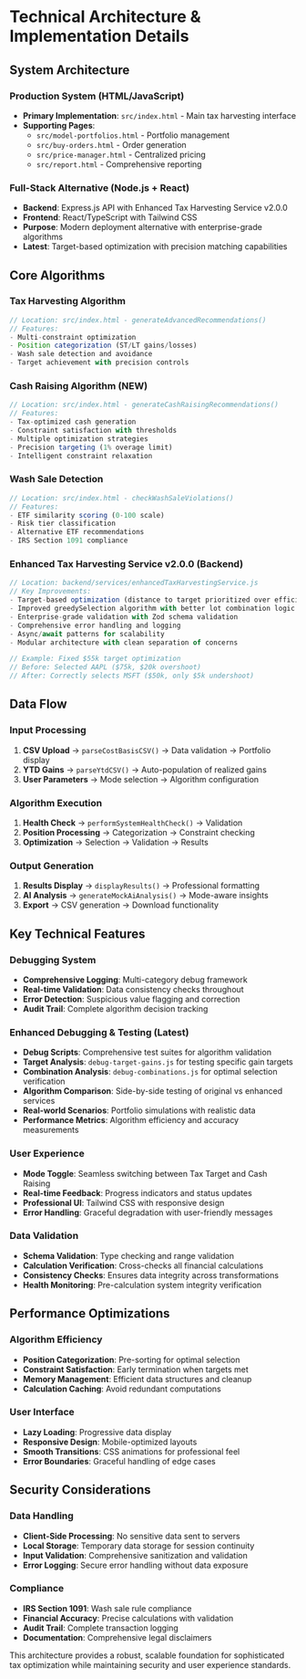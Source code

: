 # Technical Architecture & Implementation Details

## System Architecture

### Production System (HTML/JavaScript)
- **Primary Implementation**: `src/index.html` - Main tax harvesting interface
- **Supporting Pages**: 
  - `src/model-portfolios.html` - Portfolio management
  - `src/buy-orders.html` - Order generation
  - `src/price-manager.html` - Centralized pricing
  - `src/report.html` - Comprehensive reporting

### Full-Stack Alternative (Node.js + React)
- **Backend**: Express.js API with Enhanced Tax Harvesting Service v2.0.0
- **Frontend**: React/TypeScript with Tailwind CSS
- **Purpose**: Modern deployment alternative with enterprise-grade algorithms
- **Latest**: Target-based optimization with precision matching capabilities

## Core Algorithms

### Tax Harvesting Algorithm
```javascript
// Location: src/index.html - generateAdvancedRecommendations()
// Features:
- Multi-constraint optimization
- Position categorization (ST/LT gains/losses)
- Wash sale detection and avoidance
- Target achievement with precision controls
```

### Cash Raising Algorithm (NEW)
```javascript
// Location: src/index.html - generateCashRaisingRecommendations()
// Features:
- Tax-optimized cash generation
- Constraint satisfaction with thresholds
- Multiple optimization strategies
- Precision targeting (1% overage limit)
- Intelligent constraint relaxation
```

### Wash Sale Detection
```javascript
// Location: src/index.html - checkWashSaleViolations()
// Features:
- ETF similarity scoring (0-100 scale)
- Risk tier classification
- Alternative ETF recommendations
- IRS Section 1091 compliance
```

### Enhanced Tax Harvesting Service v2.0.0 (Backend)
```javascript
// Location: backend/services/enhancedTaxHarvestingService.js
// Key Improvements:
- Target-based optimization (distance to target prioritized over efficiency)
- Improved greedySelection algorithm with better lot combination logic
- Enterprise-grade validation with Zod schema validation
- Comprehensive error handling and logging
- Async/await patterns for scalability
- Modular architecture with clean separation of concerns

// Example: Fixed $55k target optimization
// Before: Selected AAPL ($75k, $20k overshoot)
// After: Correctly selects MSFT ($50k, only $5k undershoot)
```

## Data Flow

### Input Processing
1. **CSV Upload** → `parseCostBasisCSV()` → Data validation → Portfolio display
2. **YTD Gains** → `parseYtdCSV()` → Auto-population of realized gains
3. **User Parameters** → Mode selection → Algorithm configuration

### Algorithm Execution
1. **Health Check** → `performSystemHealthCheck()` → Validation
2. **Position Processing** → Categorization → Constraint checking
3. **Optimization** → Selection → Validation → Results

### Output Generation
1. **Results Display** → `displayResults()` → Professional formatting
2. **AI Analysis** → `generateMockAiAnalysis()` → Mode-aware insights
3. **Export** → CSV generation → Download functionality

## Key Technical Features

### Debugging System
- **Comprehensive Logging**: Multi-category debug framework
- **Real-time Validation**: Data consistency checks throughout
- **Error Detection**: Suspicious value flagging and correction
- **Audit Trail**: Complete algorithm decision tracking

### Enhanced Debugging & Testing (Latest)
- **Debug Scripts**: Comprehensive test suites for algorithm validation
- **Target Analysis**: `debug-target-gains.js` for testing specific gain targets
- **Combination Analysis**: `debug-combinations.js` for optimal selection verification
- **Algorithm Comparison**: Side-by-side testing of original vs enhanced services
- **Real-world Scenarios**: Portfolio simulations with realistic data
- **Performance Metrics**: Algorithm efficiency and accuracy measurements

### User Experience
- **Mode Toggle**: Seamless switching between Tax Target and Cash Raising
- **Real-time Feedback**: Progress indicators and status updates
- **Professional UI**: Tailwind CSS with responsive design
- **Error Handling**: Graceful degradation with user-friendly messages

### Data Validation
- **Schema Validation**: Type checking and range validation
- **Calculation Verification**: Cross-checks all financial calculations
- **Consistency Checks**: Ensures data integrity across transformations
- **Health Monitoring**: Pre-calculation system integrity verification

## Performance Optimizations

### Algorithm Efficiency
- **Position Categorization**: Pre-sorting for optimal selection
- **Constraint Satisfaction**: Early termination when targets met
- **Memory Management**: Efficient data structures and cleanup
- **Calculation Caching**: Avoid redundant computations

### User Interface
- **Lazy Loading**: Progressive data display
- **Responsive Design**: Mobile-optimized layouts
- **Smooth Transitions**: CSS animations for professional feel
- **Error Boundaries**: Graceful handling of edge cases

## Security Considerations

### Data Handling
- **Client-Side Processing**: No sensitive data sent to servers
- **Local Storage**: Temporary data storage for session continuity
- **Input Validation**: Comprehensive sanitization and validation
- **Error Logging**: Secure error handling without data exposure

### Compliance
- **IRS Section 1091**: Wash sale rule compliance
- **Financial Accuracy**: Precise calculations with validation
- **Audit Trail**: Complete transaction logging
- **Documentation**: Comprehensive legal disclaimers

This architecture provides a robust, scalable foundation for sophisticated tax optimization while maintaining security and user experience standards.